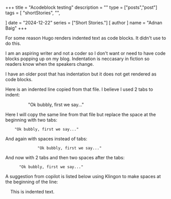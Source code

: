 +++
title = "Acodeblock testing"
description = ""
type = ["posts","post"]
tags = [
    "shortStories",
    "",
    
]
date = "2024-12-22"
series = ["Short Stories."]
[ author ]
  name = "Adnan Baig"
+++

For some reason Hugo renders indented text as code blocks. It didn't use to do this.

I am an aspiring writer and not a coder so I don't want or need to have code blocks popping up on my blog. Indentation is neccasary in fiction so readers know when the speakers change.

I have an older post that has indentation but it does not get rendered as code blocks.

Here is an indented line copied from that file. I believe I used 2 tabs to indent:


                  "Ok bubbly, first we say..."


Here I will copy the same line from that file but replace the space at the beginning with two tabs:

		"Ok bubbly, first we say..."


And again with spaces instead of tabs:


                  "Ok bubbly, first we say..."


And now with 2 tabs and then two spaces after the tabs:

		  "Ok bubbly, first we say..."

A suggestion from copilot is listed below using Klingon to make spaces at the beginning of the line:

&nbsp;&nbsp;&nbsp;&nbsp;This is indented text.

